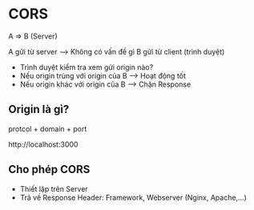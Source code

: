 # CORS

A => B (Server)

A gửi từ server --> Không có vấn đề gì
B gửi từ client (trình duyệt)

- Trình duyệt kiểm tra xem gửi origin nào?
- Nếu origin trùng với origin của B --> Hoạt động tốt
- Nếu origin khác với origin của B --> Chặn Response

## Origin là gì?

protcol + domain + port

http://localhost:3000

## Cho phép CORS

- Thiết lập trên Server
- Trả về Response Header: Framework, Webserver (Nginx, Apache,...)
